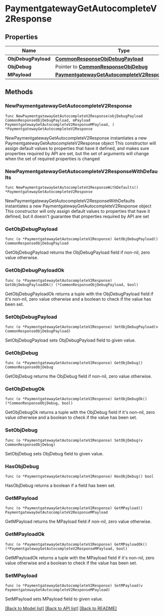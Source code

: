 # PaymentgatewayGetAutocompleteV2Response

## Properties

Name | Type | Description | Notes
------------ | ------------- | ------------- | -------------
**ObjDebugPayload** | [**CommonResponseObjDebugPayload**](CommonResponseObjDebugPayload.md) |  | 
**ObjDebug** | Pointer to [**CommonResponseObjDebug**](CommonResponseObjDebug.md) |  | [optional] 
**MPayload** | [**PaymentgatewayGetAutocompleteV2ResponseMPayload**](PaymentgatewayGetAutocompleteV2ResponseMPayload.md) |  | 

## Methods

### NewPaymentgatewayGetAutocompleteV2Response

`func NewPaymentgatewayGetAutocompleteV2Response(objDebugPayload CommonResponseObjDebugPayload, mPayload PaymentgatewayGetAutocompleteV2ResponseMPayload, ) *PaymentgatewayGetAutocompleteV2Response`

NewPaymentgatewayGetAutocompleteV2Response instantiates a new PaymentgatewayGetAutocompleteV2Response object
This constructor will assign default values to properties that have it defined,
and makes sure properties required by API are set, but the set of arguments
will change when the set of required properties is changed

### NewPaymentgatewayGetAutocompleteV2ResponseWithDefaults

`func NewPaymentgatewayGetAutocompleteV2ResponseWithDefaults() *PaymentgatewayGetAutocompleteV2Response`

NewPaymentgatewayGetAutocompleteV2ResponseWithDefaults instantiates a new PaymentgatewayGetAutocompleteV2Response object
This constructor will only assign default values to properties that have it defined,
but it doesn't guarantee that properties required by API are set

### GetObjDebugPayload

`func (o *PaymentgatewayGetAutocompleteV2Response) GetObjDebugPayload() CommonResponseObjDebugPayload`

GetObjDebugPayload returns the ObjDebugPayload field if non-nil, zero value otherwise.

### GetObjDebugPayloadOk

`func (o *PaymentgatewayGetAutocompleteV2Response) GetObjDebugPayloadOk() (*CommonResponseObjDebugPayload, bool)`

GetObjDebugPayloadOk returns a tuple with the ObjDebugPayload field if it's non-nil, zero value otherwise
and a boolean to check if the value has been set.

### SetObjDebugPayload

`func (o *PaymentgatewayGetAutocompleteV2Response) SetObjDebugPayload(v CommonResponseObjDebugPayload)`

SetObjDebugPayload sets ObjDebugPayload field to given value.


### GetObjDebug

`func (o *PaymentgatewayGetAutocompleteV2Response) GetObjDebug() CommonResponseObjDebug`

GetObjDebug returns the ObjDebug field if non-nil, zero value otherwise.

### GetObjDebugOk

`func (o *PaymentgatewayGetAutocompleteV2Response) GetObjDebugOk() (*CommonResponseObjDebug, bool)`

GetObjDebugOk returns a tuple with the ObjDebug field if it's non-nil, zero value otherwise
and a boolean to check if the value has been set.

### SetObjDebug

`func (o *PaymentgatewayGetAutocompleteV2Response) SetObjDebug(v CommonResponseObjDebug)`

SetObjDebug sets ObjDebug field to given value.

### HasObjDebug

`func (o *PaymentgatewayGetAutocompleteV2Response) HasObjDebug() bool`

HasObjDebug returns a boolean if a field has been set.

### GetMPayload

`func (o *PaymentgatewayGetAutocompleteV2Response) GetMPayload() PaymentgatewayGetAutocompleteV2ResponseMPayload`

GetMPayload returns the MPayload field if non-nil, zero value otherwise.

### GetMPayloadOk

`func (o *PaymentgatewayGetAutocompleteV2Response) GetMPayloadOk() (*PaymentgatewayGetAutocompleteV2ResponseMPayload, bool)`

GetMPayloadOk returns a tuple with the MPayload field if it's non-nil, zero value otherwise
and a boolean to check if the value has been set.

### SetMPayload

`func (o *PaymentgatewayGetAutocompleteV2Response) SetMPayload(v PaymentgatewayGetAutocompleteV2ResponseMPayload)`

SetMPayload sets MPayload field to given value.



[[Back to Model list]](../README.md#documentation-for-models) [[Back to API list]](../README.md#documentation-for-api-endpoints) [[Back to README]](../README.md)


